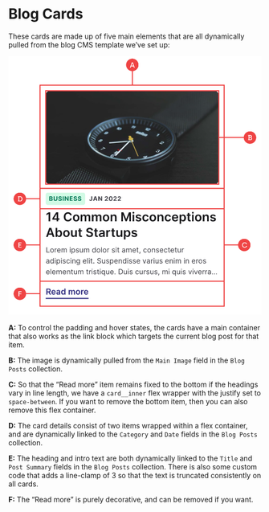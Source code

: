 # Blog Cards

These cards are made up of five main elements that are all dynamically pulled from the blog CMS template we’ve set up:

![blog-card.png](anatomy/7-blog-cards/blog-card.png)

**A:** To control the padding and hover states, the cards have a main container that also works as the link block which targets the current blog post for that item.

**B:** The image is dynamically pulled from the `Main Image` field in the `Blog Posts` collection.

**C:** So that the “Read more” item remains fixed to the bottom if the headings vary in line length, we have a `card__inner` flex wrapper with the justify set to `space-between`. If you want to remove the bottom item, then you can also remove this flex container.

**D:** The card details consist of two items wrapped within a flex container, and are dynamically linked to the `Category` and `Date` fields in the `Blog Posts` collection.

**E:** The heading and intro text are both dynamically linked to the `Title` and `Post Summary` fields in the `Blog Posts` collection. There is also some custom code that adds a line-clamp of 3 so that the text is truncated consistently on all cards.

**F:** The “Read more” is purely decorative, and can be removed if you want.
